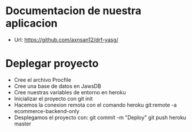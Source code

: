 # Documentacion de nuestra aplicacion 

- Url: https://github.com/axnsan12/drf-yasg/

# Deplegar proyecto

- Cree el archivo Procfile 
- Cree una base de datos en JawsDB
- Cree nuestras variables de entorno en heroku
- Inicializar el proyecto con git init
- Hacemos la conexion remota con el comando heroku git:remote -a ecommerce-backend-only
- Desplegamos el proyecto con: git commit -m "Deploy" git push heroku master